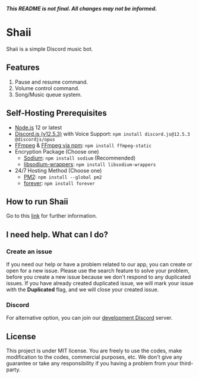 ***This README is not final. All changes may not be informed.***

# Shaii
Shaii is a simple Discord music bot.

## Features
1. Pause and resume command.
2. Volume control command.
3. Song/Music queue system.

## Self-Hosting Prerequisites
* [Node.js](https://nodejs.org/en/) 12 or latest
* [Discord.js (v12.5.3)](https://discord.js.org/#/docs/main/v12/general/welcome) with Voice Support: `npm install discord.js@12.5.3 @discordjs/opus`
* [FFmpeg](https://ffmpeg.org/download.html) & [FFmpeg via npm](https://www.npmjs.com/package/ffmpeg-static): `npm install ffmpeg-static`
* Encryption Package (Choose one)
  * [Sodium](https://www.npmjs.com/package/sodium): `npm install sodium` (Recommended)
  * [libsodium-wrappers](https://www.npmjs.com/package/libsodium-wrappers): `npm install libsodium-wrappers`
* 24/7 Hosting Method (Choose one)
  * [PM2](https://www.npmjs.com/package/pm2): `npm install --global pm2`
  * [forever](https://www.npmjs.com/package/forever): `npm install forever`

## How to run Shaii
Go to this [link](https://github.com/hyperion-foundation/shaii/blob/master/etc/SETUP.md) for further information.

## I need help. What can I do?
### Create an issue
If you need our help or have a problem related to our app, you can create or open for a new issue. Please use the search feature to solve your problem, before you create a new issue because we don't respond to any duplicated issues. If you have already created duplicated issue, we will mark your issue with the **Duplicated** flag, and we will close your created issue.

### Discord
For alternative option, you can join our [development Discord](https://discord.gg/B6dSRjs) server.

## License
This project is under MIT license. You are freely to use the codes, make modification to the codes, commercial purposes, etc. We don't give any guarantee or take any responsibility if you having a problem from your third-party.
